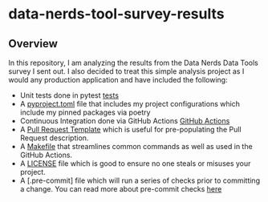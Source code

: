 # data-nerds-tool-survey-results

## Overview

In this repository, I am analyzing the results from the Data Nerds Data Tools survey I sent out.  I also decided to treat this simple analysis project as I would any production application and have included the following:

- Unit tests done in pytest [tests](./tests/)
- A [pyproject.toml](pyproject.toml) file that includes my project configurations which include my pinned packages via poetry
- Continuous Integration done via GitHub Actions [GitHub Actions](./.github/workflows/)
- A [Pull Request Template](./.github/pull_request_template.md) which is useful for pre-populating the Pull Request description.
- A [Makefile](Makefile) that streamlines common commands as well as used in the GitHub Actions.
- A [LICENSE](LICENSE) file which is good to ensure no one steals or misuses your project.
- A [.pre-commit] file which will run a series of checks prior to committing a change.  You can read more about pre-commit checks [here](https://pre-commit.com/)
